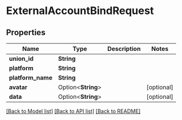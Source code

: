 # ExternalAccountBindRequest

## Properties

Name | Type | Description | Notes
------------ | ------------- | ------------- | -------------
**union_id** | **String** |  | 
**platform** | **String** |  | 
**platform_name** | **String** |  | 
**avatar** | Option<**String**> |  | [optional]
**data** | Option<**String**> |  | [optional]

[[Back to Model list]](../README.md#documentation-for-models) [[Back to API list]](../README.md#documentation-for-api-endpoints) [[Back to README]](../README.md)


